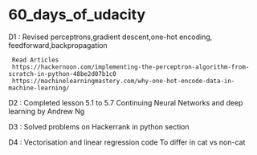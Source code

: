 # 60_days_of_udacity
D1 : Revised perceptrons,gradient descent,one-hot encoding, feedforward,backpropagation

     Read Articles
     https://hackernoon.com/implementing-the-perceptron-algorithm-from-scratch-in-python-48be2d07b1c0
     https://machinelearningmastery.com/why-one-hot-encode-data-in-machine-learning/
     
D2 : Completed lesson 5.1 to 5.7
     Continuing Neural Networks and deep learning by Andrew Ng
     
D3 : Solved problems on Hackerrank in python section

D4 : Vectorisation and linear regression code
     To differ in cat vs non-cat
